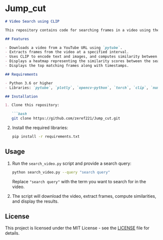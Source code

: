 # Jump_cut


```markdown
# Video Search using CLIP

This repository contains code for searching frames in a video using the [CLIP (Contrastive Language-Image Pre-training)](https://github.com/openai/CLIP) model.

## Features

- Downloads a video from a YouTube URL using `pytube`.
- Extracts frames from the video at a specified interval.
- Uses CLIP to encode text and images, and computes similarity between the search query and video frames.
- Displays a heatmap representing the similarity scores between the search query and frames.
- Displays the top matching frames along with timestamps.

## Requirements

- Python 3.6 or higher
- Libraries: `pytube`, `plotly`, `opencv-python`, `torch`, `clip`, `numpy`, `pandas`, `plotly`, `datetime`, `IPython`

## Installation

1. Clone this repository:

   ```bash
   git clone https://github.com/zeref221/Jump_cut.git
   ```

2. Install the required libraries:

   ```bash
   pip install -r requirements.txt
   ```

## Usage

1. Run the `search_video.py` script and provide a search query:

   ```bash
   python search_video.py --query "search query"
   ```

   Replace `"search query"` with the term you want to search for in the video.

2. The script will download the video, extract frames, compute similarities, and display the results.

## License

This project is licensed under the MIT License - see the [LICENSE](LICENSE) file for details.





